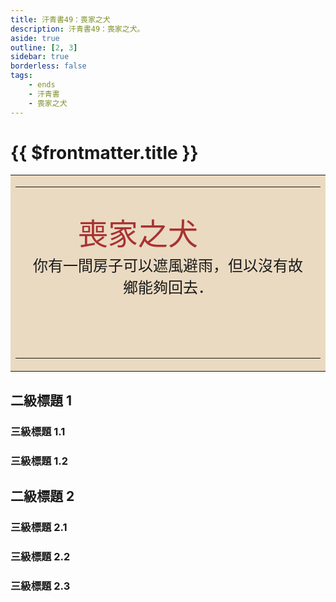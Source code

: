```yaml
---
title: 汗青書49：喪家之犬
description: 汗青書49：喪家之犬。
aside: true
outline: [2, 3]
sidebar: true
borderless: false
tags:
    - ends
    - 汗青書
    - 喪家之犬
---
```


# {{ $frontmatter.title }}
<Table>
    <tr>
        <td WIDTH=600 BGCOLOR="#eadac1" align='center'>
            <hr><br>
            <font size="7" color="#a83232" face="標楷體">喪家之犬&emsp;&emsp;</font>
            <font size="5" color face="標楷體">
            <br>
            你有一間房子可以遮風避雨，但以沒有故<br>
            鄉能夠回去．<br>
            <br>
            <br>
            <br>
            </font>
            <hr>
        </td>
    </tr>
</Table>

## 二級標題 1

### 三級標題 1.1

### 三級標題 1.2

## 二級標題 2

### 三級標題 2.1

### 三級標題 2.2

### 三級標題 2.3
